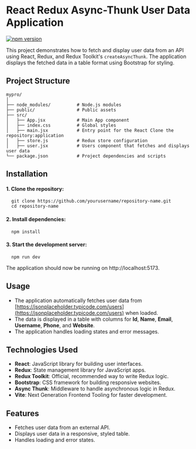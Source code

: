 # React Redux Async-Thunk User Data Application

[![npm version](https://badge.fury.io/js/react-redux.svg)](https://badge.fury.io/js/react-redux)

This project demonstrates how to fetch and display user data from an API using React, Redux, and Redux Toolkit's `createAsyncThunk`. The application displays the fetched data in a table format using Bootstrap for styling.

## Project Structure

```plaintext
mypro/
│
├── node_modules/          # Node.js modules
├── public/                # Public assets
├── src/
│   ├── App.jsx            # Main App component
│   ├── index.css          # Global styles
│   ├── main.jsx           # Entry point for the React Clone the repository:application
│   ├── store.js           # Redux store configuration
│   ├── user.jsx           # Users component that fetches and displays user data
└── package.json           # Project dependencies and scripts
```
## Installation

#### 1. Clone the repository:
      git clone https://github.com/yourusername/repository-name.git
      cd repository-name
#### 2. Install dependencies:
      npm install
#### 3. Start the development server:
      npm run dev
The application should now be running on http://localhost:5173.

## Usage

- The application automatically fetches user data from [https://jsonplaceholder.typicode.com/users](https://jsonplaceholder.typicode.com/users) when loaded.
- The data is displayed in a table with columns for **Id**, **Name**, **Email**, **Username**, **Phone**, and **Website**.
- The application handles loading states and error messages.

## Technologies Used

- **React**: JavaScript library for building user interfaces.
- **Redux**: State management library for JavaScript apps.
- **Redux Toolkit**: Official, recommended way to write Redux logic.
- **Bootstrap**: CSS framework for building responsive websites.
- **Async Thunk**: Middleware to handle asynchronous logic in Redux.
- **Vite**: Next Generation Frontend Tooling for faster development.

## Features

- Fetches user data from an external API.
- Displays user data in a responsive, styled table.
- Handles loading and error states.


